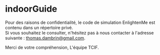 # indoorGuide

Pour des raisons de confidentialité, le code de simulation EnlightenMe est contenu dans un répertoire privé.  
Si vous souhaitez le consulter, n'hésitez pas à nous contacter à l'adresse suivante : <thomas.dambrin@gmail.com>.

Merci de votre compréhension,
L'équipe TCIF.
